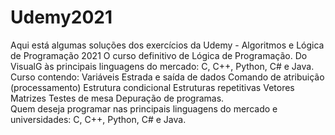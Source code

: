 # Udemy2021
Aqui está algumas soluções dos exercícios da Udemy - Algoritmos e Lógica de Programação 2021
O curso definitivo de Lógica de Programação.
Do VisualG às principais linguagens do mercado: C, C++, Python, C# e Java. 
Curso contendo: Variáveis Estrada e saída de dados Comando de atribuição (processamento) 
Estrutura condicional Estruturas repetitivas Vetores Matrizes Testes de mesa Depuração de programas.  
Quem deseja programar nas principais linguagens do mercado e universidades: C, C++, Python, C# e Java.

